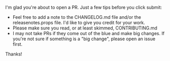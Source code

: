 I'm glad you're about to open a PR. Just a few tips before you click submit:

* Feel free to add a note to the CHANGELOG.md file and/or the releasenotes.props file. I'd like to give you credit for your work.
* Please make sure you read, or at least skimmed, CONTRIBUTING.md
* I may not take PRs if they come out of the blue and make big changes. 
  If you're not sure if something is a "big change", please open an issue first.
  
Thanks!
